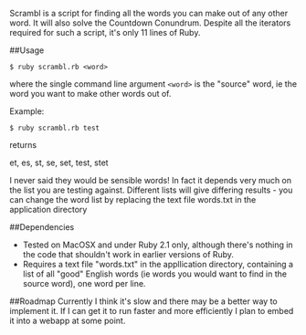 Scrambl is a script for finding all the words you can make out of any other word. It will also solve the Countdown Conundrum. Despite all the iterators required for such a script, it's only 11 lines of Ruby.

##Usage

`$ ruby scrambl.rb <word>`

where the single command line argument `<word>` is the "source" word, ie the word you want to make other words out of.

Example:

`$ ruby scrambl.rb test`

returns 

et, es, st, se, set, test, stet

I never said they would be sensible words! In fact it depends very much on the list you are testing against. Different lists will give differing results - you can change the word list by replacing the text file words.txt in the application directory

##Dependencies

* Tested on MacOSX and  under Ruby 2.1 only, although there's nothing in the code that shouldn't work in earlier versions of Ruby.
* Requires a text file "words.txt" in the appllication directory, containing a list of all "good" English words (ie words you would want to find in the source word), one word per line. 

##Roadmap
Currently I think it's slow and there may be a better way to implement it. If I can get it to run faster and more efficiently I plan to embed it into a webapp at some point.
